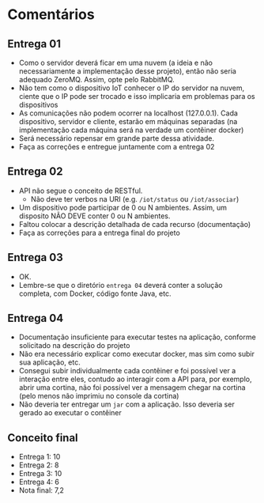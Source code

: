 # Comentários

## Entrega 01

- Como o servidor deverá ficar em uma nuvem (a ideia e não necessariamente a implementação desse projeto), então não seria adequado ZeroMQ. Assim, opte pelo RabbitMQ.
- Não tem como o dispositivo IoT conhecer o IP do servidor na nuvem, ciente que o IP pode ser trocado e isso implicaria em problemas para os dispositivos
- As comunicações não podem ocorrer na localhost (127.0.0.1). Cada dispositivo, servidor e cliente, estarão em máquinas separadas (na implementação cada máquina será na verdade um contêiner docker)
- Será necessário repensar em grande parte dessa atividade. 
- Faça as correções e entregue juntamente com a entrega 02

## Entrega 02

- API não segue o conceito de RESTful. 
  - Não deve ter verbos na URI (e.g. `/iot/status` ou `/iot/associar`)
- Um dispositivo pode participar de 0 ou N ambientes. Assim, um disposito NÃO DEVE conter 0 ou N ambientes.
- Faltou colocar a descrição detalhada de cada recurso (documentação)
- Faça as correções para a entrega final do projeto


## Entrega 03

- OK. 
- Lembre-se que o diretório `entrega 04` deverá conter a solução completa, com Docker, código fonte Java, etc.

## Entrega 04

- Documentação insuficiente para executar testes na aplicação, conforme solicitado na descrição do projeto
- Não era necessário explicar como executar docker, mas sim como subir sua aplicação, etc.
- Consegui subir individualmente cada contêiner e foi possível ver a interação entre eles, contudo ao interagir com a API para, por exemplo, abrir uma cortina, não foi possível ver a mensagem chegar na cortina (pelo menos não imprimiu no console da cortina)
- Não deveria ter entregar um `jar` com a aplicação. Isso deveria ser gerado ao executar o contêiner

## Conceito final

- Entrega 1: 10
- Entrega 2: 8
- Entrega 3: 10
- Entrega 4: 6
- Nota final: 7,2
